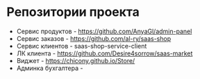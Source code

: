 # Репозитории проекта

* Сервис продуктов - https://github.com/AnyaGl/admin-panel
* Сервис заказов - https://github.com/al-ry/saas-shop
* Сервис клиентов - saas-shop-service-client
* ЛК клиента - https://github.com/Desire4sorrow/saas-market
* Виджет - https://chicony.github.io/Store/
* Админка бухгалтера - 